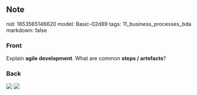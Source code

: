 ## Note
nid: 1653565146620
model: Basic-02d89
tags: 11_business_processes_bda
markdown: false

### Front
Explain <b>agile development</b>. What are common <b>steps /
artefacts</b>?

### Back
<img src="paste-83fd32acfe091b6696165a1dcb97805e67086d79.jpg">
<img src="paste-bae637956918def9646c5a108e457d2c4be1e45e.jpg">
